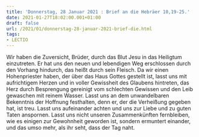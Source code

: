 ```yaml
---
title: 'Donnerstag, 28 Januar 2021 : Brief an die Hebräer 10,19-25.'
date: 2021-01-27T18:02:00.001+01:00
draft: false
url: /2021/01/donnerstag-28-januar-2021-brief-die.html
tags: 
- LECTIO
---
```


Wir haben die Zuversicht, Brüder, durch das Blut Jesu in das Heiligtum einzutreten. Er hat uns den neuen und lebendigen Weg erschlossen durch den Vorhang hindurch, das heißt durch sein Fleisch. Da wir einen Hohenpriester haben, der über das Haus Gottes gestellt ist, lasst uns mit aufrichtigem Herzen und in voller Gewissheit des Glaubens hintreten, das Herz durch Besprengung gereinigt vom schlechten Gewissen und den Leib gewaschen mit reinem Wasser. Lasst uns an dem unwandelbaren Bekenntnis der Hoffnung festhalten, denn er, der die Verheißung gegeben hat, ist treu. Lasst uns aufeinander achten und uns zur Liebe und zu guten Taten anspornen. Lasst uns nicht unseren Zusammenkünften fernbleiben, wie es einigen zur Gewohnheit geworden ist, sondern ermuntert einander, und das umso mehr, als ihr seht, dass der Tag naht.